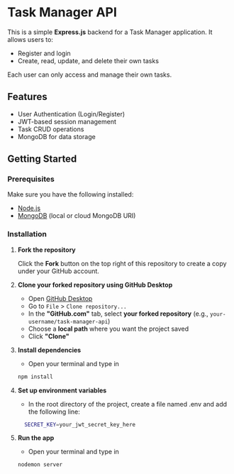 # Task Manager API

This is a simple **Express.js** backend for a Task Manager application. It allows users to:

-   Register and login
-   Create, read, update, and delete their own tasks

Each user can only access and manage their own tasks.

## Features

-   User Authentication (Login/Register)
-   JWT-based session management
-   Task CRUD operations
-   MongoDB for data storage

## Getting Started

### Prerequisites

Make sure you have the following installed:

-   [Node.js](https://nodejs.org/)
-   [MongoDB](https://www.mongodb.com/) (local or cloud MongoDB URI)

### Installation

1. **Fork the repository**

    Click the **Fork** button on the top right of this repository to create a copy under your GitHub account.

2. **Clone your forked repository using GitHub Desktop**

    - Open [GitHub Desktop](https://desktop.github.com/)
    - Go to `File` > `Clone repository...`
    - In the **"GitHub.com"** tab, select **your forked repository** (e.g., `your-username/task-manager-api`)
    - Choose a **local path** where you want the project saved
    - Click **"Clone"**

3. **Install dependencies**

    - Open your terminal and type in

    ```bash
    npm install

    ```

4. **Set up environment variables**

    - In the root directory of the project, create a file named .env and add the following line:

    ```bash
      SECRET_KEY=your_jwt_secret_key_here

    ```

5. **Run the app**

    - Open your terminal and type in

    ```bash
    nodemon server

    ```
